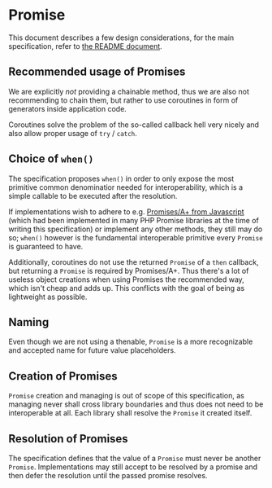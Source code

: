 # Promise

This document describes a few design considerations, for the main specification, refer to [the README document](README.md).

## Recommended usage of Promises

We are explicitly _not_ providing a chainable method, thus we are also not recommending to chain them, but rather to use coroutines in form of generators inside application code.

Coroutines solve the problem of the so-called callback hell very nicely and also allow proper usage of `try` / `catch`.

## Choice of `when()`

The specification proposes `when()` in order to only expose the most primitive common denominatior needed for interoperability, which is a simple callable to be executed after the resolution.

If implementations wish to adhere to e.g. [Promises/A+ from Javascript](https://promisesaplus.com) (which had been implemented in many PHP Promise libraries at the time of writing this specification) or implement any other methods, they still may do so; `when()` however is the fundamental interoperable primitive every `Promise` is guaranteed to have.

Additionally, coroutines do not use the returned `Promise` of a `then` callback, but returning a `Promise` is required by Promises/A+. Thus there's a lot of useless object creations when using Promises the recommended way, which isn't cheap and adds up. This conflicts with the goal of being as lightweight as possible.

## Naming

Even though we are not using a thenable, `Promise` is a more recognizable and accepted name for future value placeholders.

## Creation of Promises

`Promise` creation and managing is out of scope of this specification, as managing never shall cross library boundaries and thus does not need to be interoperable at all. Each library shall resolve the `Promise` it created itself.

## Resolution of Promises

The specification defines that the value of a `Promise` must never be another `Promise`. Implementations may still accept to be resolved by a promise and then defer the resolution until the passed promise resolves.